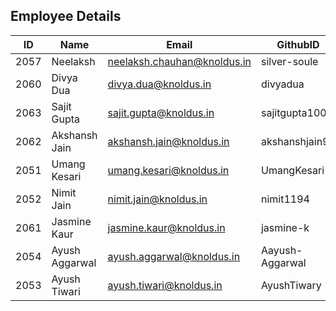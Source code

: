 Employee Details
-----------------

| ID | Name | Email | GithubID |
|----|------|-------|----------|
|2057	| Neelaksh | neelaksh.chauhan@knoldus.in	|silver-soule
|2060	| Divya Dua	| divya.dua@knoldus.in	| divyadua	|
|2063   | Sajit Gupta | sajit.gupta@knoldus.in  | sajitgupta1008  |
|2062 | Akshansh Jain | akshansh.jain@knoldus.in | akshanshjain95 |
|2051   |Umang Kesari| umang.kesari@knoldus.in |UmangKesari|
|2052   | Nimit Jain | nimit.jain@knoldus.in | nimit1194  |
|2061 | Jasmine Kaur | jasmine.kaur@knoldus.in | jasmine-k |
|2054 | Ayush Aggarwal | ayush.aggarwal@knoldus.in | Aayush-Aggarwal |
|2053 | Ayush Tiwari | ayush.tiwari@knoldus.in | AyushTiwary
